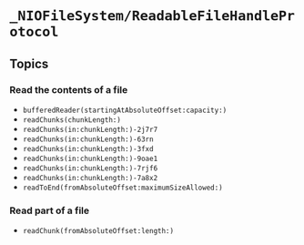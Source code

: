 # ``_NIOFileSystem/ReadableFileHandleProtocol``

## Topics

### Read the contents of a file

- ``bufferedReader(startingAtAbsoluteOffset:capacity:)``
- ``readChunks(chunkLength:)``
- ``readChunks(in:chunkLength:)-2j7r7``
- ``readChunks(in:chunkLength:)-63rn``
- ``readChunks(in:chunkLength:)-3fxd``
- ``readChunks(in:chunkLength:)-9oae1``
- ``readChunks(in:chunkLength:)-7rjf6``
- ``readChunks(in:chunkLength:)-7a8x2``
- ``readToEnd(fromAbsoluteOffset:maximumSizeAllowed:)``

### Read part of a file

- ``readChunk(fromAbsoluteOffset:length:)``
